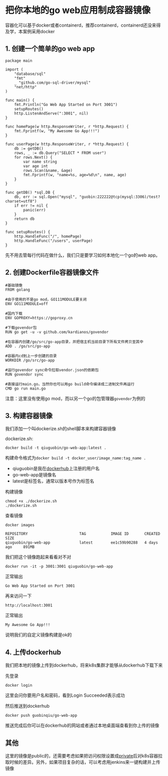 # 把你本地的go web应用制成容器镜像

容器化可以基于docker或者containerd，推荐containerd，containerd还没来得及学，本案例采用docker

## 1. 创建一个简单的go web app

```
package main

import (
	"database/sql"
	"fmt"
	_ "github.com/go-sql-driver/mysql"
	"net/http"
)

func main() {
	fmt.Println("Go Web App Started on Port 3001")
	setupRoutes()
	http.ListenAndServe(":3001", nil)
}

func homePage(w http.ResponseWriter, r *http.Request) {
	fmt.Fprintf(w, "My Awesome Go App!!!")
}

func userPage(w http.ResponseWriter, r *http.Request) {
	db := getDB()
	rows, _ := db.Query("SELECT * FROM user")
	for rows.Next() {
		var name string
		var age int
		rows.Scan(&name, &age)
		fmt.Fprintf(w, "name=%s, age=%d\n", name, age)
	}
}

func getDB() *sql.DB {
	db, err := sql.Open("mysql", "guobin:222222@tcp(mysql:3306)/test?charset=utf8")
	if err != nil {
		panic(err)
	}
	return db
}

func setupRoutes() {
	http.HandleFunc("/", homePage)
	http.HandleFunc("/users", userPage)
}

```
先不用去管每行代码在做什么，我们只是要学习如何本地化一个go的web app。

## 2. 创建Dockerfile容器镜像文件

```
#基础镜像
FROM golang

#由于使用的不是go mod，GO111MODULE要关闭
ENV GO111MODULE=off

#国内下载
ENV GOPROXY=https://goproxy.cn

#下载govendor包
RUN go get -u -v github.com/kardianos/govendor

#在容器内创建/go/src/go-app目录，并把宿主机当前目录下所有文件拷贝至其中
ADD . /go/src/go-app

#容器内cd到上一步创建的目录
WORKDIR /go/src/go-app

#运行govendor sync命令拉取vendor.json的依赖包
RUN govendor sync

#直接运行main.go，当然你也可以用go build命令编译成二进制文件再运行
CMD go run main.go
```
注意：这里没有使用go mod，而以另一个go的包管理器`govendor`为例的

## 3. 构建容器镜像

我们添加一个叫dockerize.sh的shell脚本来构建容器镜像

dockerize.sh:

```
docker build -t qiuguobin/go-web-app:latest .
```

构建命令格式为`docker build -t docker_user/image_name:tag_name .`
- qiuguobin是我在[dockerhub](https://hub.docker.com/)上注册的用户名
- go-web-app是镜像名
- latest是标签名，通常以版本号作为标签名

构建镜像

```
chmod +x ./dockerize.sh
./dockerize.sh
```

查看镜像

```
docker images

REPOSITORY                       TAG           IMAGE ID       CREATED        SIZE
qiuguobin/go-web-app             latest        ee1c59b90288   4 days ago     891MB
```

我们把这个镜像跑起来看看对不对

```
docker run -it -p 3001:3001 qiuguobin/go-web-app
```

正常输出

```
Go Web App Started on Port 3001
```

再来访问一下

```
http://localhost:3001
```

正常输出

```
My Awesome Go App!!!
```

说明我们的自定义镜像构建是ok的

## 4. 上传dockerhub

我们把本地的镜像上传到dockerhub，将来k8s集群才能够从dockerhub下载下来

先登录

```
docker login
```

这里会问你要用户名和密码，看到Login Succeeded表示成功

然后推送到dockerhub

```
docker push guobinqiu/go-web-app
```

推送完成后你可以在dockerhub的网站或者通过本地桌面端查看到你上传的镜像

## 其他

这里的镜像是public的，还需要考虑如果把访问权限设置成[private](https://kubernetes.io/docs/tasks/configure-pod-container/pull-image-private-registry/)后对k8s容器拉取时候的差异。另外，如果项目复杂的话，可以考虑用jenkins来一键构建并上传镜像
